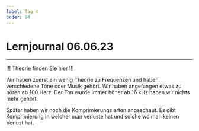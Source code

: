 ```yaml
---
label: Tag 4
order: 94
---
```


# Lernjournal 06.06.23
---

!!!
Theorie finden Sie [hier](../theorie/4)
!!!

Wir haben zuerst ein wenig Theorie zu Frequenzen und haben verschiedene Töne oder Musik gehört. Wir haben angefangen etwas zu hören ab 100 Herz. Der Ton wurde immer höher ab 16 kHz haben wir nichts mehr gehört.

Später haben wir noch die Komprimierungs arten angeschaut. Es gibt Komprimierung in welcher man verluste hat und solche wo man keinen Verlust hat.

